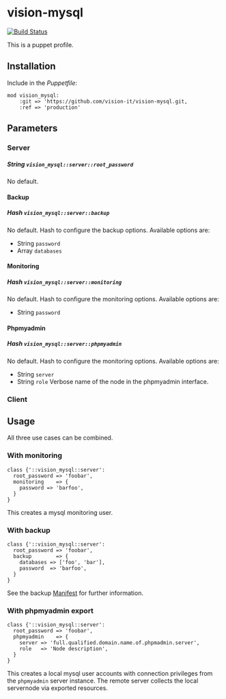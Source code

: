# vision-mysql

[![Build Status](https://travis-ci.org/vision-it/vision-mysql.svg?branch=production)](https://travis-ci.org/vision-it/vision-mysql)

This is a puppet profile.


## Installation

Include in the *Puppetfile*:

```
mod vision_mysql:
    :git => 'https://github.com/vision-it/vision-mysql.git,
    :ref => 'production'
```

## Parameters
### Server
##### String `vision_mysql::server::root_password`
No default.

#### Backup
##### Hash `vision_mysql::server::backup`
No default. Hash to configure the backup options. Available options are:
* String `password`
* Array `databases`

#### Monitoring
##### Hash `vision_mysql::server::monitoring`
No default. Hash to configure the monitoring options. Available options are:
* String `password`

#### Phpmyadmin
##### Hash `vision_mysql::server::phpmyadmin`
No default. Hash to configure the monitoring options. Available options are:
* String `server`
* String `role`
  Verbose name of the node in the phpmyadmin interface.

### Client

## Usage

All three use cases can be combined.

### With monitoring
```puppet
class {'::vision_mysql::server':
  root_password => 'foobar',
  monitoring    => {
    password => 'barfoo',
  }
}
```
This creates a mysql monitoring user.

### With backup
```puppet
class {'::vision_mysql::server':
  root_password => 'foobar',
  backup        => {
    databases => ['foo', 'bar'],
    password  => 'barfoo',
  }
}
```
See the backup [Manifest](manifests/server/backup/client.pp) for further
information.


### With phpmyadmin export
```puppet
class {'::vision_mysql::server':
  root_password => 'foobar',
  phpmyadmin    => {
    server => 'full.qualified.domain.name.of.phpmadmin.server',
    role   => 'Node description',
  }
}
```

This creates a local mysql user accounts with connection privileges from the
`phpmyadmin` server instance. The remote server collects the local servernode
via exported resources.

